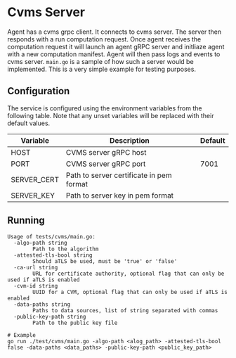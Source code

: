 # Cvms Server
Agent has a cvms grpc client. It connects to cvms server.
The server then responds with a run computation request. Once agent receives the computation request it will launch an agent gRPC server and initliaze agent with a new computation manifest. Agent will then pass logs and events to cvms server. `main.go` is a sample of how such a server would be implemented. This is a very simple example for testing purposes.

## Configuration

The service is configured using the environment variables from the following table. Note that any unset variables will be replaced with their default values.

| Variable         | Description                              | Default |
| ---------------- | ---------------------------------------- | ------- |
| HOST             | CVMS server gRPC host                    |         |
| PORT             | CVMS server gRPC port                    | 7001    |
| SERVER_CERT      | Path to server certificate in pem format |         |
| SERVER_KEY       | Path to server key in pem format         |         |

## Running
```shell
Usage of tests/cvms/main.go:
  -algo-path string
        Path to the algorithm
  -attested-tls-bool string
        Should aTLS be used, must be 'true' or 'false'
  -ca-url string
        URL for certificate authority, optional flag that can only be used if aTLS is enabled
  -cvm-id string
        UUID for a CVM, optional flag that can only be used if aTLS is enabled
  -data-paths string
        Paths to data sources, list of string separated with commas
  -public-key-path string
        Path to the public key file

# Example
go run ./test/cvms/main.go -algo-path <alog_path> -attested-tls-bool false -data-paths <data_paths> -public-key-path <public_key_path>
```
